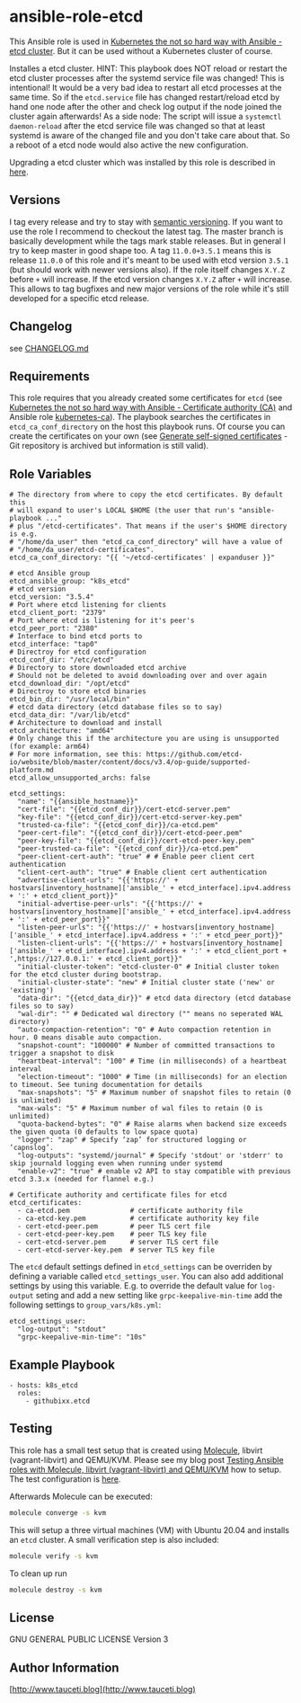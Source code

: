 ansible-role-etcd
=================

This Ansible role is used in [Kubernetes the not so hard way with Ansible - etcd cluster](https://www.tauceti.blog/post/kubernetes-the-not-so-hard-way-with-ansible-etcd/). But it can be used without a Kubernetes cluster of course.

Installes a etcd cluster. HINT: This playbook does NOT reload or restart the etcd cluster processes after the systemd service file was changed! This is intentional! It would be a very bad idea to restart all etcd processes at the same time. So if the `etcd.service` file has changed restart/reload etcd by hand one node after the other and check log output if the node joined the cluster again afterwards! As a side node: The script will issue a `systemctl daemon-reload` after the etcd service file was changed so that at least systemd is aware of the changed file and you don't take care about that. So a reboot of a etcd node would also active the new configuration.

Upgrading a etcd cluster which was installed by this role is described in [here](https://www.tauceti.blog/posts/kubernetes-the-not-so-hard-way-with-ansible-upgrading-kubernetes/#etcd).

Versions
--------

I tag every release and try to stay with [semantic versioning](http://semver.org). If you want to use the role I recommend to checkout the latest tag. The master branch is basically development while the tags mark stable releases. But in general I try to keep master in good shape too. A tag `11.0.0+3.5.1` means this is release `11.0.0` of this role and it's meant to be used with etcd version `3.5.1` (but should work with newer versions also). If the role itself changes `X.Y.Z` before `+` will increase. If the etcd version changes `X.Y.Z` after `+` will increase. This allows to tag bugfixes and new major versions of the role while it's still developed for a specific etcd release.

Changelog
---------

see [CHANGELOG.md](https://github.com/githubixx/ansible-role-etcd/blob/master/CHANGELOG.md)

Requirements
------------

This role requires that you already created some certificates for `etcd` (see [Kubernetes the not so hard way with Ansible - Certificate authority (CA)](https://www.tauceti.blog/post/kubernetes-the-not-so-hard-way-with-ansible-certificate-authority/) and Ansible role [kubernetes-ca](https://galaxy.ansible.com/githubixx/kubernetes-ca)). The playbook searches the certificates in `etcd_ca_conf_directory` on the host this playbook runs. Of course you can create the certificates on your own (see [Generate self-signed certificates](https://github.com/coreos/docs/blob/master/os/generate-self-signed-certificates.md) - Git repository is archived but information is still valid).

Role Variables
--------------

```
# The directory from where to copy the etcd certificates. By default this
# will expand to user's LOCAL $HOME (the user that run's "ansible-playbook ..."
# plus "/etcd-certificates". That means if the user's $HOME directory is e.g.
# "/home/da_user" then "etcd_ca_conf_directory" will have a value of
# "/home/da_user/etcd-certificates".
etcd_ca_conf_directory: "{{ '~/etcd-certificates' | expanduser }}"

# etcd Ansible group
etcd_ansible_group: "k8s_etcd"
# etcd version
etcd_version: "3.5.4"
# Port where etcd listening for clients
etcd_client_port: "2379"
# Port where etcd is listening for it's peer's
etcd_peer_port: "2380"
# Interface to bind etcd ports to
etcd_interface: "tap0"
# Directroy for etcd configuration
etcd_conf_dir: "/etc/etcd"
# Directory to store downloaded etcd archive
# Should not be deleted to avoid downloading over and over again
etcd_download_dir: "/opt/etcd"
# Directroy to store etcd binaries
etcd_bin_dir: "/usr/local/bin"
# etcd data directory (etcd database files so to say)
etcd_data_dir: "/var/lib/etcd"
# Architecture to download and install
etcd_architecture: "amd64"
# Only change this if the architecture you are using is unsupported (for example: arm64)
# For more information, see this: https://github.com/etcd-io/website/blob/master/content/docs/v3.4/op-guide/supported-platform.md
etcd_allow_unsupported_archs: false

etcd_settings:
  "name": "{{ansible_hostname}}"
  "cert-file": "{{etcd_conf_dir}}/cert-etcd-server.pem"
  "key-file": "{{etcd_conf_dir}}/cert-etcd-server-key.pem"
  "trusted-ca-file": "{{etcd_conf_dir}}/ca-etcd.pem"
  "peer-cert-file": "{{etcd_conf_dir}}/cert-etcd-peer.pem"
  "peer-key-file": "{{etcd_conf_dir}}/cert-etcd-peer-key.pem"
  "peer-trusted-ca-file": "{{etcd_conf_dir}}/ca-etcd.pem"
  "peer-client-cert-auth": "true" # # Enable peer client cert authentication
  "client-cert-auth": "true" # Enable client cert authentication
  "advertise-client-urls": "{{'https://' + hostvars[inventory_hostname]['ansible_' + etcd_interface].ipv4.address + ':' + etcd_client_port}}"
  "initial-advertise-peer-urls": "{{'https://' + hostvars[inventory_hostname]['ansible_' + etcd_interface].ipv4.address + ':' + etcd_peer_port}}"
  "listen-peer-urls": "{{'https://' + hostvars[inventory_hostname]['ansible_' + etcd_interface].ipv4.address + ':' + etcd_peer_port}}"
  "listen-client-urls": "{{'https://' + hostvars[inventory_hostname]['ansible_' + etcd_interface].ipv4.address + ':' + etcd_client_port + ',https://127.0.0.1:' + etcd_client_port}}"
  "initial-cluster-token": "etcd-cluster-0" # Initial cluster token for the etcd cluster during bootstrap.
  "initial-cluster-state": "new" # Initial cluster state ('new' or 'existing')
  "data-dir": "{{etcd_data_dir}}" # etcd data directory (etcd database files so to say)
  "wal-dir": "" # Dedicated wal directory ("" means no seperated WAL directory)
  "auto-compaction-retention": "0" # Auto compaction retention in hour. 0 means disable auto compaction.
  "snapshot-count": "100000" # Number of committed transactions to trigger a snapshot to disk
  "heartbeat-interval": "100" # Time (in milliseconds) of a heartbeat interval
  "election-timeout": "1000" # Time (in milliseconds) for an election to timeout. See tuning documentation for details
  "max-snapshots": "5" # Maximum number of snapshot files to retain (0 is unlimited)
  "max-wals": "5" # Maximum number of wal files to retain (0 is unlimited)
  "quota-backend-bytes": "0" # Raise alarms when backend size exceeds the given quota (0 defaults to low space quota)
  "logger": "zap" # Specify ‘zap’ for structured logging or ‘capnslog’.
  "log-outputs": "systemd/journal" # Specify 'stdout' or 'stderr' to skip journald logging even when running under systemd
  "enable-v2": "true" # enable v2 API to stay compatible with previous etcd 3.3.x (needed for flannel e.g.)

# Certificate authority and certificate files for etcd
etcd_certificates:
  - ca-etcd.pem               # certificate authority file
  - ca-etcd-key.pem           # certificate authority key file
  - cert-etcd-peer.pem        # peer TLS cert file
  - cert-etcd-peer-key.pem    # peer TLS key file
  - cert-etcd-server.pem      # server TLS cert file
  - cert-etcd-server-key.pem  # server TLS key file
```

The `etcd` default settings defined in `etcd_settings` can be overriden by defining a variable called `etcd_settings_user`. You can also add additional settings by using this variable. E.g. to override the default value for `log-output` seting and add a new setting like `grpc-keepalive-min-time` add the following settings to `group_vars/k8s.yml`:

```
etcd_settings_user:
  "log-output": "stdout"
  "grpc-keepalive-min-time": "10s"
```

Example Playbook
----------------

```
- hosts: k8s_etcd
  roles:
    - githubixx.etcd
```

Testing
-------

This role has a small test setup that is created using [Molecule](https://github.com/ansible-community/molecule), libvirt (vagrant-libvirt) and QEMU/KVM. Please see my blog post [Testing Ansible roles with Molecule, libvirt (vagrant-libvirt) and QEMU/KVM](https://www.tauceti.blog/posts/testing-ansible-roles-with-molecule-libvirt-vagrant-qemu-kvm/) how to setup. The test configuration is [here](https://github.com/githubixx/ansible-role-etcd/tree/master/molecule/kvm).

Afterwards Molecule can be executed:

```bash
molecule converge -s kvm
```

This will setup a three virtual machines (VM) with Ubuntu 20.04 and installs an `etcd` cluster. A small verification step is also included:

```bash
molecule verify -s kvm
```

To clean up run

```bash
molecule destroy -s kvm
```

License
-------

GNU GENERAL PUBLIC LICENSE Version 3

Author Information
------------------

[http://www.tauceti.blog](http://www.tauceti.blog)
